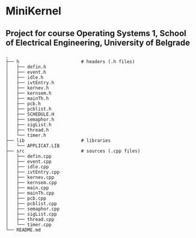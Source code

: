 # MiniKernel
## Project for course Operating Systems 1, School of Electrical Engineering, University of Belgrade

```
.
├── h                       # headers (.h files)
│   ├── defin.h
│   ├── event.h
│   ├── idle.h
│   ├── ivtEntry.h
│   ├── kernev.h
│   ├── kernsem.h
│   ├── mainTh.h
│   ├── pcb.h
│   ├── pcblist.h
│   ├── SCHEDULE.H
│   ├── semaphor.h
│   ├── sigList.h
│   ├── thread.h
│   └── timer.h
├── lib                     # libraries
│   └── APPLICAT.LIB
├── src                     # sources (.cpp files)
│   ├── defin.cpp
│   ├── event.cpp
│   ├── idle.cpp
│   ├── ivtEntry.cpp
│   ├── kernev.cpp
│   ├── kernsem.cpp
│   ├── main.cpp
│   ├── mainTh.cpp
│   ├── pcb.cpp
│   ├── pcblist.cpp
│   ├── semaphor.cpp
│   ├── sigList.cpp
│   ├── thread.cpp
│   └── timer.cpp
└── README.md

```
